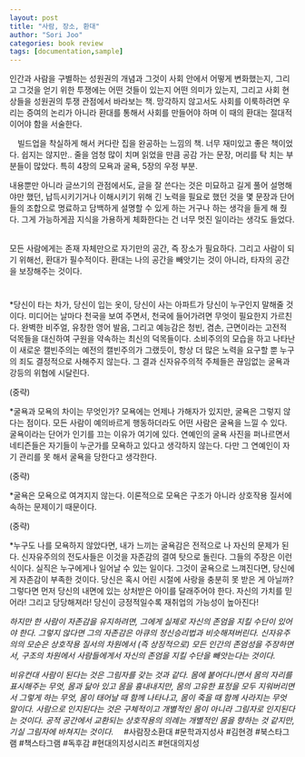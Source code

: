 ```yaml
---
layout: post
title: "사람, 장소, 환대"
author: "Sori Joo"
categories: book review
tags: [documentation,sample]
---
```


인간과 사람을 구별하는 성원권의 개념과 그것이 사회 안에서 어떻게 변화했는지, 그리고 그것을 얻기 위한 투쟁에는 어떤 것들이 있는지 어떤 의미가 있는지, 그리고 사회 현상들을 성원권의 투쟁 관점에서 바라보는 책. 망각하지 않고서도 사회를 이룩하려면 우리는 증여의 논리가 아니라 환대를 통해서 사회를 만들어야 하며 이 때의 환대는 절대적이어야 함을 서술한다.

⠀
빌드업을 착실하게 해서 커다란 집을 완공하는 느낌의 책. 너무 재미있고 좋은 책이었다. 쉽지는 않지만.. 줄을 엄청 많이 치며 읽었을 만큼 공감 가는 문장, 머리를 탁 치는 부분들이 많았다. 특히 4장의 모욕과 굴욕, 5장의 우정 부분.
⠀

내용뿐만 아니라 글쓰기의 관점에서도, 글을 잘 쓴다는 것은 미묘하고 길게 풀어 설명해야만 했던, 납득시키기거나 이해시키기 위해 긴 노력을 필요로 했던 것을 몇 문장과 단어들의 조합으로 명료하고 담백하게 설명할 수 있게 하는 거구나 하는 생각을 들게 해 줬다. 그게 가능하게끔 지식을 가용하게 체화한다는 건 너무 멋진 일이라는 생각도 들었다.
⠀

모든 사람에게는 존재 자체만으로 자기만의 공간, 즉 장소가 필요하다. 그리고 사람이 되기 위해선, 환대가 필수적이다.
환대는 나의 공간을 빼앗기는 것이 아니라, 타자의 공간을 보장해주는 것이다.
⠀

#

*당신이 타는 차가, 당신이 입는 옷이, 당신이 사는 아파트가 당신이 누구인지 말해줄 것이다. 미디어는 날마다 천국을 보여 주면서, 천국에 들어가려면 무엇이 필요한지 가르친다. 완벽한 비주얼, 유창한 영어 발음, 그리고 예능감은 청빈, 겸손, 근면이라는 고전적 덕목들을 대신하여 구원을 약속하는 최신의 덕목들이다. 소비주의의 모습을 하고 나타난 이 새로운 캘빈주의는 예전의 캘빈주의가 그랬듯이, 항상 더 많은 노력을 요구할 뿐 누구의 죄도 결정적으로 사해주지 않는다. 그 결과 신자유주의적 주체들은 끊임없는 굴욕과 강등의 위협에 시달린다.
⠀


(중략)
⠀


*굴욕과 모욕의 차이는 무엇인가? 모욕에는 언제나 가해자가 있지만, 굴욕은 그렇지 않다는 점이다. 모든 사람이 예의바르게 행동하더라도 어떤 사람은 굴욕을 느낄 수 있다. 굴욕이라는 단어가 인기를 끄는 이유가 여기에 있다. 연예인의 굴욕 사진을 퍼나르면서 네티즌들은 자기들이 누군가를 모욕하고 있다고 생각하지 않는다. 다만 그 연예인이 자기 관리를 못 해서 굴욕을 당한다고 생각한다.
⠀


(중략)
⠀


*굴욕은 모욕으로 여겨지지 않는다. 이론적으로 모욕은 구조가 아니라 상호작용 질서에 속하는 문제이기 때문이다.
⠀


(중략)
⠀


*누구도 나를 모욕하지 않았다면, 내가 느끼는 굴욕감은 전적으로 나 자신의 문제가 된다. 신자유주의의 전도사들은 이것을 자존감의 결여 탓으로 돌린다. 그들의 주장은 이런 식이다. 실직은 누구에게나 일어날 수 있는 일이다. 그것이 굴욕으로 느껴진다면, 당신에게 자존감이 부족한 것이다. 당신은 혹시 어린 시절에 사랑을 충분히 못 받은 게 아닐까? 그렇다면 먼저 당신의 내면에 있는 상처받은 아이를 달래주어야 한다. 자신의 가치를 믿어라! 그리고 당당해져라! 당신이 긍정적일수록 재취업의 가능성이 높아진다!


*하지만 한 사람이 자존감을 유지하려면, 그에게 실제로 자신의 존엄을 지킬 수단이 있어야 한다. 그렇지 않다면 그의 자존감은 아큐의 정신승리법과 비슷해져버린다. 신자유주의의 모순은 상호작용 질서의 차원에서 (즉 상징적으로) 모든 인간의 존엄성을 주장하면서, 구조의 차원에서 사람들에게서 자신의 존엄을 지킬 수단을 빼앗는다는 것이다.*
⠀
⠀

*비유컨대 사람이 된다는 것은 그림자를 갖는 것과 같다. 몸에 붙어다니면서 몸의 자리를 표시해주는 무엇, 몸과 닮아 있고 몸을 흉내내지만, 몸의 고유한 표정을 모두 지워버리면서 그렇게 하는 무엇, 몸이 태어날 때 함께 나타나고, 몸이 죽을 때 함께 사라지는 무엇 말이다. 사람으로 인지된다는 것은 구체적이고 개별적인 몸이 아니라 그림자로 인지된다는 것이다. 공적 공간에서 교환되는 상호작용의 의례는 개별적인 몸을 향하는 것 같지만, 기실 그림자에 바쳐지는 것이다.*
⠀
#사람장소환대 #문학과지성사 #김현경 #북스타그램 #책스타그램 #독후감 #현대의지성시리즈 #현대의지성
